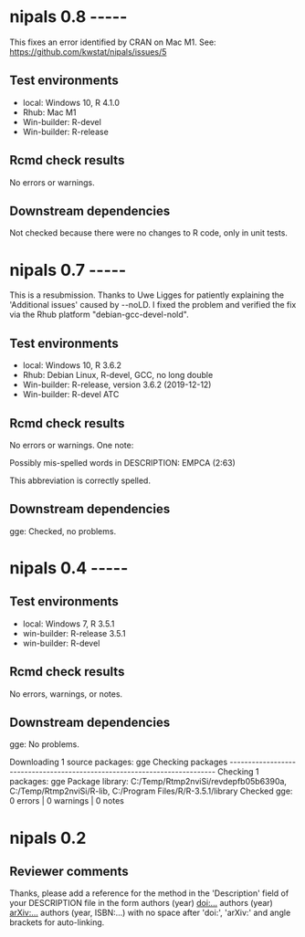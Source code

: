 # nipals 0.8 -----

This fixes an error identified by CRAN on Mac M1.  See: https://github.com/kwstat/nipals/issues/5

## Test environments

* local: Windows 10, R 4.1.0
* Rhub: Mac M1
* Win-builder: R-devel
* Win-builder: R-release

## Rcmd check results

No errors or warnings. 


## Downstream dependencies

Not checked because there were no changes to R code, only in unit tests.


# nipals 0.7 -----

This is a resubmission. Thanks to Uwe Ligges for patiently explaining the 'Additional issues' caused by --noLD.  I fixed the problem and verified the fix via the Rhub platform "debian-gcc-devel-nold".

## Test environments

* local: Windows 10, R 3.6.2
* Rhub: Debian Linux, R-devel, GCC, no long double
* Win-builder: R-release, version 3.6.2 (2019-12-12)
* Win-builder: R-devel ATC

## Rcmd check results

No errors or warnings.  One note:

  Possibly mis-spelled words in DESCRIPTION:
    EMPCA (2:63)

This abbreviation is correctly spelled.

## Downstream dependencies

gge: Checked, no problems.


# nipals 0.4 -----

## Test environments

* local: Windows 7, R 3.5.1
* win-builder: R-release 3.5.1
* win-builder: R-devel

## Rcmd check results

No errors, warnings, or notes.
  
## Downstream dependencies

gge: No problems.

Downloading 1 source packages: gge
Checking packages --------------------------------------------------------------------------
Checking 1 packages: gge
Package library: C:/Temp/Rtmp2nviSi/revdepfb05b6390a, C:/Temp/Rtmp2nviSi/R-lib, C:/Program Files/R/R-3.5.1/library
Checked gge: 0 errors | 0 warnings | 0 notes

# nipals 0.2

## Reviewer comments

Thanks, please add a reference for the method in the 'Description' field of your DESCRIPTION file in the form
authors (year) <doi:...>
authors (year) <arXiv:...>
authors (year, ISBN:...)
with no space after 'doi:', 'arXiv:' and angle brackets for auto-linking.
